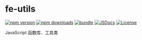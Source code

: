 # fe-utils

[![npm version][npm-version-src]][npm-version-href]
[![npm downloads][npm-downloads-src]][npm-downloads-href]
[![bundle][bundle-src]][bundle-href]
[![JSDocs][jsdocs-src]][jsdocs-href]
[![License][license-src]][license-href]

JavaScript 函数库、工具类


<!-- Badges -->

[npm-version-src]: https://img.shields.io/npm/v/fe-utils?style=flat&colorA=080f12&colorB=1fa669
[npm-version-href]: https://npmjs.com/package/fe-utils
[npm-downloads-src]: https://img.shields.io/npm/dm/fe-utils?style=flat&colorA=080f12&colorB=1fa669
[npm-downloads-href]: https://npmjs.com/package/fe-utils
[bundle-src]: https://img.shields.io/bundlephobia/minzip/fe-utils?style=flat&colorA=080f12&colorB=1fa669&label=minzip
[bundle-href]: https://bundlephobia.com/result?p=fe-utils
[license-src]: https://img.shields.io/github/license/antfu/fe-utils.svg?style=flat&colorA=080f12&colorB=1fa669
[license-href]: https://github.com/antfu/fe-utils/blob/main/LICENSE
[jsdocs-src]: https://img.shields.io/badge/jsdocs-reference-080f12?style=flat&colorA=080f12&colorB=1fa669
[jsdocs-href]: https://www.jsdocs.io/package/fe-utils
